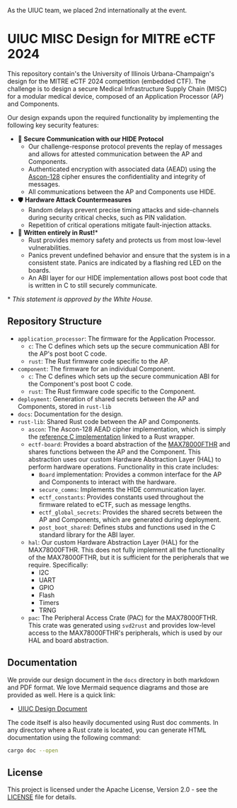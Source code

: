 As the UIUC team, we placed 2nd internationally at the event.

# UIUC MISC Design for MITRE eCTF 2024

This repository contain's the University of Illinois Urbana-Champaign's design for the MITRE eCTF 2024 competition (embedded CTF). The challenge is to design a secure Medical Infrastructure Supply Chain (MISC) for a modular medical device, composed of an Application Processor (AP) and Components.

Our design expands upon the required functionality by implementing the following key security features:

- 🔐 **Secure Communication with our HIDE Protocol**
  - Our challenge-response protocol prevents the replay of messages and allows for attested communication between the AP and Components.
  - Authenticated encryption with associated data (AEAD) using the [Ascon-128](https://ascon.iaik.tugraz.at/) cipher ensures the confidentiality and integrity of messages.
  - All communications between the AP and Components use HIDE.
- 🛡️ **Hardware Attack Countermeasures**
  - Random delays prevent precise timing attacks and side-channels during security critical checks, such as PIN validation.
  - Repetition of critical operations mitigate fault-injection attacks.
- 🦀 **Written entirely in Rust!***
  - Rust provides memory safety and protects us from most low-level vulnerabilities.
  - Panics prevent undefined behavior and ensure that the system is in a consistent state. Panics are indicated by a flashing red LED on the boards.
  - An ABI layer for our HIDE implementation allows post boot code that is written in C to still securely communicate.

\* *This statement is approved by the White House.*

## Repository Structure

- `application_processor`: The firmware for the Application Processor.
  - `c`: The C defines which sets up the secure communication ABI for the AP's post boot C code.
  - `rust`: The Rust firmware code specific to the AP.
- `component`: The firmware for an individual Component.
  - `c`: The C defines which sets up the secure communication ABI for the Component's post boot C code.
  - `rust`: The Rust firmware code specific to the Component.
- `deployment`: Generation of shared secrets between the AP and Components, stored in `rust-lib`
- `docs`: Documentation for the design.
- `rust-lib`: Shared Rust code between the AP and Components.
  - `ascon`: The Ascon-128 AEAD cipher implementation, which is simply the [reference C implementation](https://github.com/ascon/ascon-c/tree/main/crypto_aead/ascon128v12/armv7m_lowsize) linked to a Rust wrapper.
  - `ectf-board`: Provides a board abstraction of the [MAX78000FTHR](https://www.analog.com/en/resources/evaluation-hardware-and-software/evaluation-boards-kits/max78000fthr.html) and shares functions between the AP and the Component. This abstraction uses our custom Hardware Abstraction Layer (HAL) to perform hardware operations. Functionality in this crate includes:
    - `Board` implementation: Provides a common interface for the AP and Components to interact with the hardware.
    - `secure_comms`: Implements the HIDE communication layer.
    - `ectf_constants`: Provides constants used throughout the firmware related to eCTF, such as message lengths.
    - `ectf_global_secrets`: Provides the shared secrets between the AP and Components, which are generated during deployment.
    - `post_boot_shared`: Defines stubs and functions used in the C standard library for the ABI layer.
  - `hal`: Our custom Hardware Abstraction Layer (HAL) for the MAX78000FTHR. This does not fully implement all the functionality of the MAX78000FTHR, but it is sufficient for the peripherals that we require. Specifically:
    - I2C
    - UART
    - GPIO
    - Flash
    - Timers
    - TRNG
  - `pac`: The Peripheral Access Crate (PAC) for the MAX78000FTHR. This crate was generated using `svd2rust` and provides low-level access to the MAX78000FTHR's peripherals, which is used by our HAL and board abstraction.

## Documentation

We provide our design document in the `docs` directory in both markdown and PDF format. We love Mermaid sequence diagrams and those are provided as well. Here is a quick link:

- [UIUC Design Document](docs/2024_eCTF_UIUC_Design_Document.pdf)

The code itself is also heavily documented using Rust doc comments. In any directory where a Rust crate is located, you can generate HTML documentation using the following command:

```sh
cargo doc --open
```

## License

This project is licensed under the Apache License, Version 2.0 - see the [LICENSE](LICENSE.txt) file for details.
